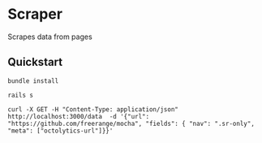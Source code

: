# Scraper

Scrapes data from pages

## Quickstart

```
bundle install
```
```
rails s 
```
```
curl -X GET -H "Content-Type: application/json"  http://localhost:3000/data  -d '{"url": "https://github.com/freerange/mocha", "fields": { "nav": ".sr-only", "meta": ["octolytics-url"]}}'
```
